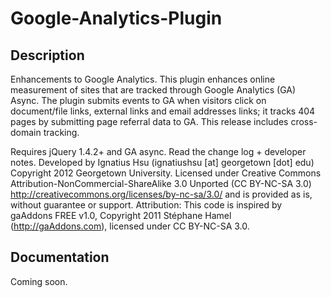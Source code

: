 # Google-Analytics-Plugin #

## Description ##

Enhancements to Google Analytics. This plugin enhances online measurement of sites that are tracked through Google Analytics (GA) Async. The plugin submits events to GA when visitors click on document/file links, external links and email addresses links; it tracks 404 pages by submitting page referral data to GA. This release includes cross-domain tracking.

Requires jQuery 1.4.2+ and GA async. Read the change log + developer notes.
Developed by Ignatius Hsu (ignatiushsu [at] georgetown [dot] edu)
Copyright 2012 Georgetown University.
Licensed under Creative Commons Attribution-NonCommercial-ShareAlike 3.0 Unported (CC BY-NC-SA 3.0) http://creativecommons.org/licenses/by-nc-sa/3.0/ and is provided as is, without guarantee or support.
Attribution: This code is inspired by gaAddons FREE v1.0, Copyright 2011 Stéphane Hamel (http://gaAddons.com), licensed under CC BY-NC-SA 3.0.

## Documentation ##

Coming soon.